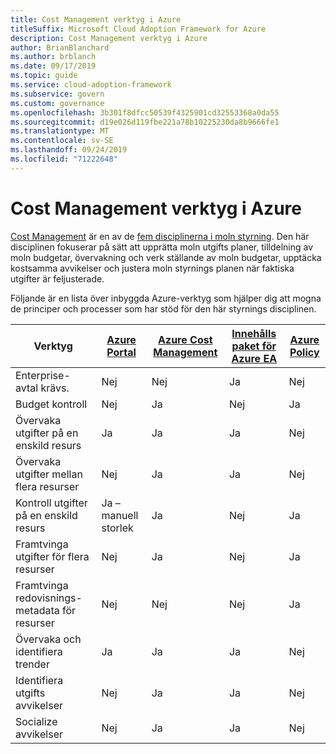 ```yaml
---
title: Cost Management verktyg i Azure
titleSuffix: Microsoft Cloud Adoption Framework for Azure
description: Cost Management verktyg i Azure
author: BrianBlanchard
ms.author: brblanch
ms.date: 09/17/2019
ms.topic: guide
ms.service: cloud-adoption-framework
ms.subservice: govern
ms.custom: governance
ms.openlocfilehash: 3b301f8dfcc50539f4325901cd32553368a0da55
ms.sourcegitcommit: d19e026d119fbe221a78b10225230da8b9666fe1
ms.translationtype: MT
ms.contentlocale: sv-SE
ms.lasthandoff: 09/24/2019
ms.locfileid: "71222648"
---
```

# <a name="cost-management-tools-in-azure"></a>Cost Management verktyg i Azure

[Cost Management](./index.md) är en av de [fem disciplinerna i moln styrning](../governance-disciplines.md). Den här disciplinen fokuserar på sätt att upprätta moln utgifts planer, tilldelning av moln budgetar, övervakning och verk ställande av moln budgetar, upptäcka kostsamma avvikelser och justera moln styrnings planen när faktiska utgifter är feljusterade.

Följande är en lista över inbyggda Azure-verktyg som hjälper dig att mogna de principer och processer som har stöd för den här styrnings disciplinen.

| Verktyg | [Azure Portal](https://azure.microsoft.com/features/azure-portal)  | [Azure Cost Management](https://docs.microsoft.com/azure/cost-management/overview-cost-mgt)  | [Innehålls paket för Azure EA](https://docs.microsoft.com/power-bi/service-connect-to-azure-enterprise)  | [Azure Policy](https://docs.microsoft.com/azure/governance/policy/overview) |
|---------|---------|---------|---------|---------|
|Enterprise-avtal krävs.     | Nej         | Nej         | Ja         | Nej         |
|Budget kontroll     | Nej         | Ja         | Nej         | Ja         |
|Övervaka utgifter på en enskild resurs    | Ja         | Ja         | Ja         | Nej         |
|Övervaka utgifter mellan flera resurser    | Nej         | Ja        | Ja         | Nej         |
|Kontroll utgifter på en enskild resurs     | Ja – manuell storlek         | Ja         | Nej         | Ja         |
|Framtvinga utgifter för flera resurser    | Nej         | Ja         | Nej         | Ja         |
|Framtvinga redovisnings-metadata för resurser    | Nej         | Nej         | Nej         | Ja         |
|Övervaka och identifiera trender     | Ja          | Ja        | Ja         | Nej         |
|Identifiera utgifts avvikelser     | Nej         | Ja        | Ja         | Nej        |
|Socialize avvikelser     | Nej        | Ja        | Ja        | Nej        |

